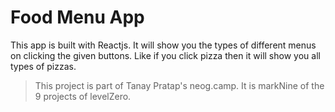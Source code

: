 # Food Menu App

This app is built with Reactjs. It will show you the types of different menus on clicking the given buttons. Like if you click pizza then it will show you all types of pizzas.

> This project is part of Tanay Pratap's neog.camp. It is markNine of the 9 projects of levelZero.

